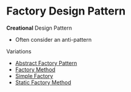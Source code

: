 # Factory Design Pattern

**Creational** Design Pattern

- Often consider an anti-pattern

Variations

- [Abstract Factory Pattern](./abstract)
- [Factory Method](./factorymethod)
- [Simple Factory](./simple)
- [Static Factory Method](./staticmethod)

